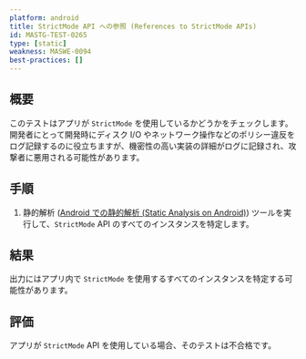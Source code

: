 ```yaml
---
platform: android
title: StrictMode API への参照 (References to StrictMode APIs)
id: MASTG-TEST-0265
type: [static]
weakness: MASWE-0094
best-practices: []
---
```


## 概要

このテストはアプリが `StrictMode` を使用しているかどうかをチェックします。開発者にとって開発時にディスク I/O やネットワーク操作などのポリシー違反をログ記録するのに役立ちますが、機密性の高い実装の詳細がログに記録され、攻撃者に悪用される可能性があります。

## 手順

1. 静的解析 ([Android での静的解析 (Static Analysis on Android)](../../../techniques/android/MASTG-TECH-0014.md)) ツールを実行して、`StrictMode` API のすべてのインスタンスを特定します。

## 結果

出力にはアプリ内で `StrictMode` を使用するすべてのインスタンスを特定する可能性があります。

## 評価

アプリが `StrictMode` API を使用している場合、そのテストは不合格です。
